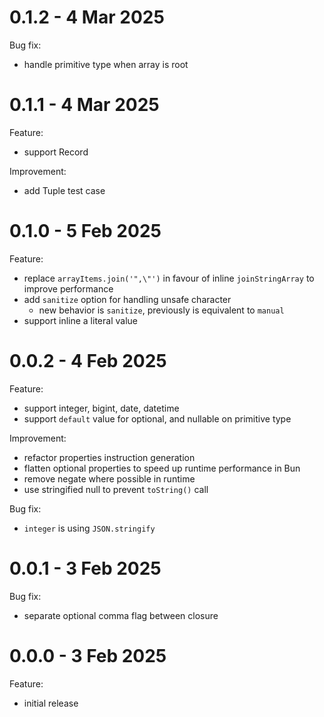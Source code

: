 # 0.1.2 - 4 Mar 2025
Bug fix:
- handle primitive type when array is root

# 0.1.1 - 4 Mar 2025
Feature:
- support Record

Improvement:
- add Tuple test case

# 0.1.0 - 5 Feb 2025
Feature:
- replace `arrayItems.join('",\"')` in favour of inline `joinStringArray` to improve performance
- add `sanitize` option for handling unsafe character
	- new behavior is `sanitize`, previously is equivalent to `manual`
- support inline a literal value

# 0.0.2 - 4 Feb 2025
Feature:
- support integer, bigint, date, datetime
- support `default` value for optional, and nullable on primitive type

Improvement:
- refactor properties instruction generation
- flatten optional properties to speed up runtime performance in Bun
- remove negate where possible in runtime
- use stringified null to prevent `toString()` call

Bug fix:
- `integer` is using `JSON.stringify`

# 0.0.1 - 3 Feb 2025
Bug fix:
- separate optional comma flag between closure

# 0.0.0 - 3 Feb 2025
Feature:
- initial release
